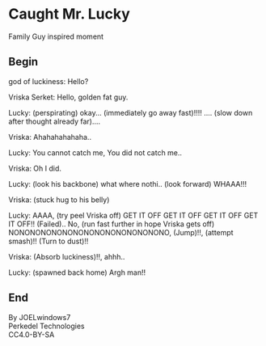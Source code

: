 # Caught Mr. Lucky

Family Guy inspired moment

## Begin

god of luckiness: Hello?

Vriska Serket: Hello, golden fat guy.

Lucky: (perspirating) okay... (immediately go away fast)!!!! .... (slow down after thought already far)....

Vriska: Ahahahahahaha..

Lucky: You cannot catch me, You did not catch me..

Vriska: Oh I did.

Lucky: (look his backbone) what where nothi.. (look forward) WHAAA!!!

Vriska: (stuck hug to his belly)

Lucky: AAAA, (try peel Vriska off) GET IT OFF GET IT OFF GET IT OFF GET IT OFF!! (Failed).. No, (run fast further in hope Vriska gets off) NONONONONONONONONONONONONONONO, (Jump)!!, (attempt smash)!! (Turn to dust)!!

Vriska: (Absorb luckiness)!!, ahhh..

Lucky: (spawned back home) Argh man!!

## End

By JOELwindows7  
Perkedel Technologies  
CC4.0-BY-SA